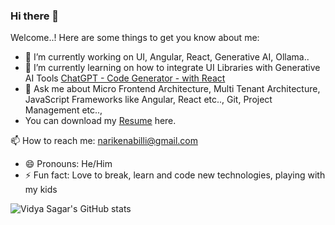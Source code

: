 ### Hi there 👋



Welcome..! Here are some things to get you know about me:

- 🔭 I’m currently working on UI, Angular, React, Generative AI, Ollama..
- 🌱 I’m currently learning on how to integrate UI Libraries with Generative AI Tools [ChatGPT - Code Generator - with React](https://github.com/narikenabilli/chatgpt-react)
- 💬 Ask me about Micro Frontend Architecture, Multi Tenant Architecture, JavaScript Frameworks like Angular, React etc.., Git, Project Management etc..,
- You can download my [Resume](https://github.com/user-attachments/files/17362117/VidyaSagar_Resume.pdf) here.

<!--
**narikenabilli/narikenabilli** is a ✨ _special_ ✨ repository because its `README.md` (this file) appears on your GitHub profile.
- 👯 I’m looking to collaborate on ...
- 🤔 I’m looking for help with ...

  -->
  
📫 How to reach me: narikenabilli@gmail.com 
- 😄 Pronouns: He/Him
- ⚡ Fun fact: Love to break, learn and code new technologies, playing with my kids


![Vidya Sagar's GitHub stats](https://github-readme-stats.vercel.app/api?username=narikenabilli&theme=dark&show_icons=true)
